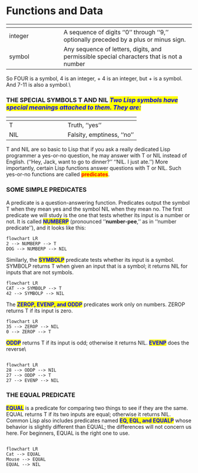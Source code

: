# Functions and Data

<table data-header-hidden><thead><tr><th width="132"></th><th></th></tr></thead><tbody><tr><td>integer</td><td>A sequence of digits ‘‘0’’ through ‘‘9,’’ optionally preceded by a plus or minus sign.</td></tr><tr><td>symbol<br></td><td>Any sequence of letters, digits, and permissible special characters that is not a number</td></tr></tbody></table>

So FOUR is a symbol, 4 is an integer, + 4 is an integer, but + is a symbol. And 7-11 is also a symbol.\\

### THE SPECIAL SYMBOLS T AND NIL _<mark style="color:blue;">Two Lisp symbols have special meanings attached to them. They are:</mark>_

<table data-header-hidden><thead><tr><th width="143"></th><th></th></tr></thead><tbody><tr><td>T</td><td>Truth, ‘‘yes’’</td></tr><tr><td>NIL</td><td>Falsity, emptiness, ‘‘no’’</td></tr></tbody></table>

T and NIL are so basic to Lisp that if you ask a really dedicated Lisp programmer a yes-or-no question, he may answer with T or NIL instead of English. (‘‘Hey, Jack, want to go to dinner?’’ ‘‘NIL. I just ate.’’) More importantly, certain Lisp functions answer questions with T or NIL. Such yes-or-no functions are called <mark style="color:red;">**predicates**</mark>.

### SOME SIMPLE PREDICATES

A predicate is a question-answering function. Predicates output the symbol T when they mean yes and the symbol NIL when they mean no. The first predicate we will study is the one that tests whether its input is a number or not. It is called <mark style="color:blue;">**NUMBERP**</mark> (pronounced ‘‘**number-pee**,’’ as in ‘‘number predicate’’), and it looks like this:



```mermaid
flowchart LR 
2 --> NUMBERP --> T
DOG --> NUMBERP --> NIL
```



Similarly, the <mark style="color:blue;">**SYMBOLP**</mark> predicate tests whether its input is a symbol. SYMBOLP returns T when given an input that is a symbol; it returns NIL for inputs that are not symbols.



```mermaid
flowchart LR 
CAT --> SYMBOLP --> T
42 --> SYMBOLP --> NIL
```





The <mark style="color:blue;">**ZEROP, EVENP, and ODDP**</mark> predicates work only on numbers. ZEROP returns T if its input is zero.

```mermaid
flowchart LR
35 --> ZEROP --> NIL
0 --> ZEROP --> T
```





<mark style="color:blue;">**ODDP**</mark> returns T if its input is odd; otherwise it returns NIL. <mark style="color:blue;">**EVENP**</mark> does the reverse\\

```mermaid

flowchart LR
28 --> ODDP --> NIL
27 --> ODDP --> T
27 --> EVENP --> NIL

```







### THE EQUAL PREDICATE

<mark style="color:blue;">**EQUAL**</mark> is a predicate for comparing two things to see if they are the same. EQUAL returns T if its two inputs are equal; otherwise it returns NIL. Common Lisp also includes predicates named <mark style="color:blue;">**EQ, EQL, and EQUALP**</mark> whose behavior is slightly different than EQUAL; the differences will not concern us here. For beginners, EQUAL is the right one to use.

```mermaid

flowchart LR
Cat --> EQUAL
Mouse --> EQUAL
EQUAL --> NIL

```
